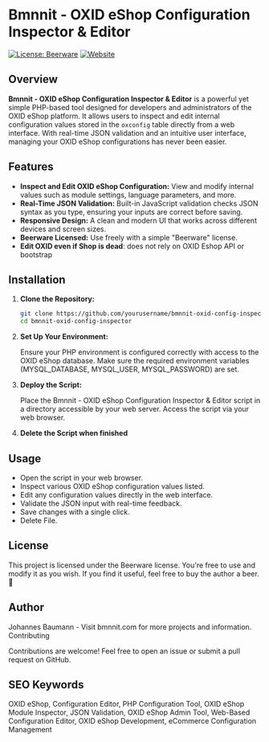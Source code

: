 # Bmnnit - OXID eShop Configuration Inspector & Editor

[![License: Beerware](https://img.shields.io/badge/license-Beerware-green)](https://en.wikipedia.org/wiki/Beerware)
[![Website](https://img.shields.io/badge/website-bmnnit.com-brightgreen)](https://bmnnit.com)

## Overview

**Bmnnit - OXID eShop Configuration Inspector & Editor** is a powerful yet simple PHP-based tool designed for developers and administrators of the OXID eShop platform. It allows users to inspect and edit internal configuration values stored in the `oxconfig` table directly from a web interface. With real-time JSON validation and an intuitive user interface, managing your OXID eShop configurations has never been easier.

## Features

- **Inspect and Edit OXID eShop Configuration:** View and modify internal values such as module settings, language parameters, and more.
- **Real-Time JSON Validation:** Built-in JavaScript validation checks JSON syntax as you type, ensuring your inputs are correct before saving.
- **Responsive Design:** A clean and modern UI that works across different devices and screen sizes.
- **Beerware Licensed:** Use freely with a simple "Beerware" license.
- **Edit OXID even if Shop is dead**: does not rely on OXID Eshop API or bootstrap

## Installation

1. **Clone the Repository:**
   ```bash
   git clone https://github.com/yourusername/bmnnit-oxid-config-inspector.git
   cd bmnnit-oxid-config-inspector
2. **Set Up Your Environment:**

    Ensure your PHP environment is configured correctly with access to the OXID eShop database.
    Make sure the required environment variables (MYSQL_DATABASE, MYSQL_USER, MYSQL_PASSWORD) are set.
3. **Deploy the Script:**

    Place the Bmnnit - OXID eShop Configuration Inspector & Editor script in a directory accessible by your web server.
    Access the script via your web browser.

4. **Delete the Script when finished**


## Usage

 - Open the script in your web browser.
 - Inspect various OXID eShop configuration values listed.
 - Edit any configuration values directly in the web interface.
 - Validate the JSON input with real-time feedback.
 - Save changes with a single click.
 - Delete File.

## License

This project is licensed under the Beerware license. You're free to use and modify it as you wish. If you find it useful, feel free to buy the author a beer. 🍺

## Author
Johannes Baumann - Visit bmnnit.com for more projects and information.
Contributing

Contributions are welcome! Feel free to open an issue or submit a pull request on GitHub.


## SEO Keywords

OXID eShop, Configuration Editor, PHP Configuration Tool, OXID eShop Module Inspector, JSON Validation, OXID eShop Admin Tool, Web-Based Configuration Editor, OXID eShop Development, eCommerce Configuration Management
